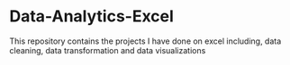 # Data-Analytics-Excel
This repository contains the projects I have done on excel including, data cleaning, data transformation and data visualizations

